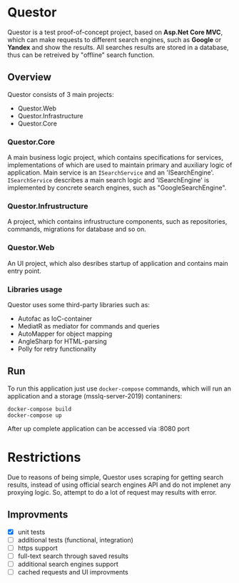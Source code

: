 # Questor
Questor is a test proof-of-concept project, based on **Asp.Net Core MVC**, which can make requests to different search engines, such as **Google** or **Yandex** and show the results. All searches results are stored in a database, thus can be retreived by "offline" search function.

## Overview
Questor consists of 3 main projects:
* Questor.Web
* Questor.Infrastructure
* Questor.Core

### Questor.Core
A main business logic project, which contains specifications for services, implementations of which are used to maintain primary and auxiliary logic of application. Main service is an `ISearchService` and an 'ISearchEngine'. `ISearchService` describes a main search logic and 'ISearchEngine' is implemented by concrete search engines, such as "GoogleSearchEngine".

### Questor.Infrustructure
A project, which contains infrustructure components, such as repositories, commands, migrations for database and so on.

### Questor.Web
An UI project, which also desribes startup of application and contains main entry point.

### Libraries usage
Questor uses some third-party libraries such as:
* Autofac as IoC-container
* MediatR as mediator for commands and queries
* AutoMapper for object mapping
* AngleSharp for HTML-parsing
* Polly for retry functionality

## Run
To run this application just use `docker-compose` commands, which will run an application and a storage (msslq-server-2019) contaniners:
```
docker-compose build
docker-compose up
```
After up complete application can be accessed via :8080 port

# Restrictions

Due to reasons of being simple, Questor uses scraping for getting search results, instead of using official search engines API and do not implenet any proxying logic. So, attempt to do a lot of request may results with error.

## Improvments 
- [x] unit tests
- [ ] additional tests (functional, integration)
- [ ] https support
- [ ] full-text search through saved results
- [ ] additional search engines support
- [ ] cached requests and UI improvments
